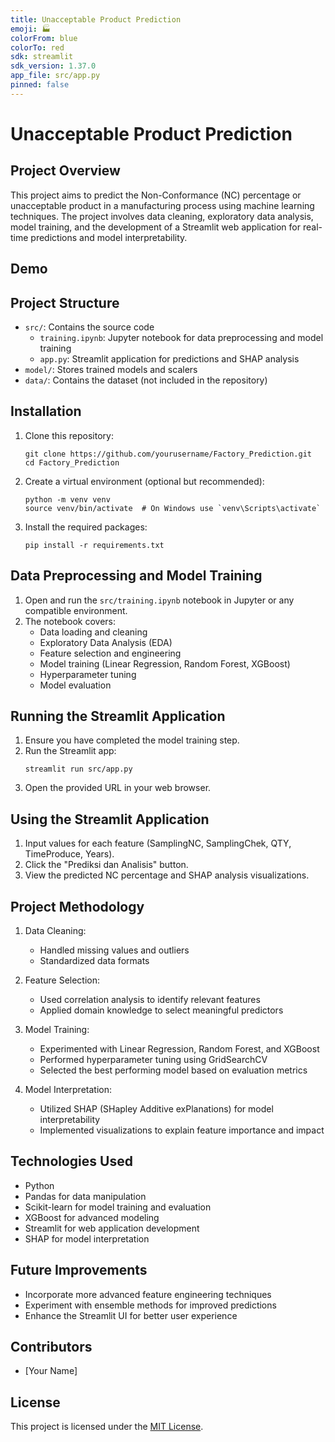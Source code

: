 ```yaml
---
title: Unacceptable Product Prediction
emoji: 🏭
colorFrom: blue
colorTo: red
sdk: streamlit
sdk_version: 1.37.0
app_file: src/app.py
pinned: false
---
```


# Unacceptable Product Prediction

## Project Overview
This project aims to predict the Non-Conformance (NC) percentage or unacceptable product in a manufacturing process using machine learning techniques. The project involves data cleaning, exploratory data analysis, model training, and the development of a Streamlit web application for real-time predictions and model interpretability.

## Demo

## Project Structure
- `src/`: Contains the source code
  - `training.ipynb`: Jupyter notebook for data preprocessing and model training
  - `app.py`: Streamlit application for predictions and SHAP analysis
- `model/`: Stores trained models and scalers
- `data/`: Contains the dataset (not included in the repository)

## Installation
1. Clone this repository:
   ```
   git clone https://github.com/yourusername/Factory_Prediction.git
   cd Factory_Prediction
   ```

2. Create a virtual environment (optional but recommended):
   ```
   python -m venv venv
   source venv/bin/activate  # On Windows use `venv\Scripts\activate`
   ```

3. Install the required packages:
   ```
   pip install -r requirements.txt
   ```

## Data Preprocessing and Model Training
1. Open and run the `src/training.ipynb` notebook in Jupyter or any compatible environment.
2. The notebook covers:
   - Data loading and cleaning
   - Exploratory Data Analysis (EDA)
   - Feature selection and engineering
   - Model training (Linear Regression, Random Forest, XGBoost)
   - Hyperparameter tuning
   - Model evaluation

## Running the Streamlit Application
1. Ensure you have completed the model training step.
2. Run the Streamlit app:
   ```
   streamlit run src/app.py
   ```
3. Open the provided URL in your web browser.

## Using the Streamlit Application
1. Input values for each feature (SamplingNC, SamplingChek, QTY, TimeProduce, Years).
2. Click the "Prediksi dan Analisis" button.
3. View the predicted NC percentage and SHAP analysis visualizations.

## Project Methodology
1. Data Cleaning:
   - Handled missing values and outliers
   - Standardized data formats

2. Feature Selection:
   - Used correlation analysis to identify relevant features
   - Applied domain knowledge to select meaningful predictors

3. Model Training:
   - Experimented with Linear Regression, Random Forest, and XGBoost
   - Performed hyperparameter tuning using GridSearchCV
   - Selected the best performing model based on evaluation metrics

4. Model Interpretation:
   - Utilized SHAP (SHapley Additive exPlanations) for model interpretability
   - Implemented visualizations to explain feature importance and impact

## Technologies Used
- Python
- Pandas for data manipulation
- Scikit-learn for model training and evaluation
- XGBoost for advanced modeling
- Streamlit for web application development
- SHAP for model interpretation

## Future Improvements
- Incorporate more advanced feature engineering techniques
- Experiment with ensemble methods for improved predictions
- Enhance the Streamlit UI for better user experience

## Contributors
- [Your Name]

## License
This project is licensed under the [MIT License](LICENSE).